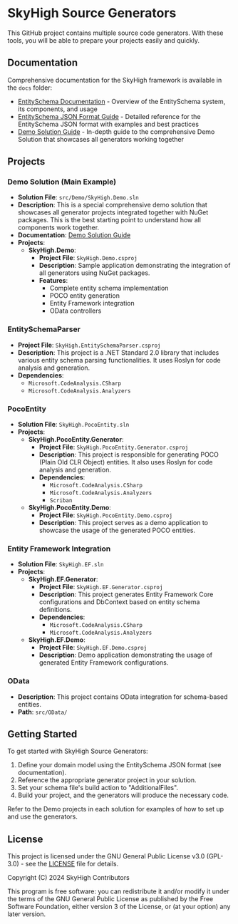 # SkyHigh Source Generators

This GitHub project contains multiple source code generators. With these tools, you will be able to prepare your projects easily and quickly.

## Documentation

Comprehensive documentation for the SkyHigh framework is available in the `docs` folder:

- [EntitySchema Documentation](docs/EntitySchema.md) - Overview of the EntitySchema system, its components, and usage
- [EntitySchema JSON Format Guide](docs/EntitySchemaJsonFormat.md) - Detailed reference for the EntitySchema JSON format with examples and best practices
- [Demo Solution Guide](docs/DemoSolution.md) - In-depth guide to the comprehensive Demo Solution that showcases all generators working together

## Projects

### Demo Solution (Main Example)
- **Solution File**: `src/Demo/SkyHigh.Demo.sln`
- **Description**: This is a special comprehensive demo solution that showcases all generator projects integrated together with NuGet packages. This is the best starting point to understand how all components work together.
- **Documentation**: [Demo Solution Guide](docs/DemoSolution.md)
- **Projects**:
  - **SkyHigh.Demo**:
    - **Project File**: `SkyHigh.Demo.csproj`
    - **Description**: Sample application demonstrating the integration of all generators using NuGet packages.
    - **Features**:
      - Complete entity schema implementation
      - POCO entity generation
      - Entity Framework integration
      - OData controllers

### EntitySchemaParser
- **Project File**: `SkyHigh.EntitySchemaParser.csproj`
- **Description**: This project is a .NET Standard 2.0 library that includes various entity schema parsing functionalities. It uses Roslyn for code analysis and generation.
- **Dependencies**:
  - `Microsoft.CodeAnalysis.CSharp`
  - `Microsoft.CodeAnalysis.Analyzers`

### PocoEntity
- **Solution File**: `SkyHigh.PocoEntity.sln`
- **Projects**:
  - **SkyHigh.PocoEntity.Generator**:
    - **Project File**: `SkyHigh.PocoEntity.Generator.csproj`
    - **Description**: This project is responsible for generating POCO (Plain Old CLR Object) entities. It also uses Roslyn for code analysis and generation.
    - **Dependencies**:
      - `Microsoft.CodeAnalysis.CSharp`
      - `Microsoft.CodeAnalysis.Analyzers`
      - `Scriban`
  - **SkyHigh.PocoEntity.Demo**:
    - **Project File**: `SkyHigh.PocoEntity.Demo.csproj`
    - **Description**: This project serves as a demo application to showcase the usage of the generated POCO entities.

### Entity Framework Integration
- **Solution File**: `SkyHigh.EF.sln`
- **Projects**:
  - **SkyHigh.EF.Generator**:
    - **Project File**: `SkyHigh.EF.Generator.csproj`
    - **Description**: This project generates Entity Framework Core configurations and DbContext based on entity schema definitions.
    - **Dependencies**:
      - `Microsoft.CodeAnalysis.CSharp`
      - `Microsoft.CodeAnalysis.Analyzers`
  - **SkyHigh.EF.Demo**:
    - **Project File**: `SkyHigh.EF.Demo.csproj`
    - **Description**: Demo application demonstrating the usage of generated Entity Framework configurations.

### OData
- **Description**: This project contains OData integration for schema-based entities.
- **Path**: `src/OData/`

## Getting Started

To get started with SkyHigh Source Generators:

1. Define your domain model using the EntitySchema JSON format (see documentation).
2. Reference the appropriate generator project in your solution.
3. Set your schema file's build action to "AdditionalFiles".
4. Build your project, and the generators will produce the necessary code.

Refer to the Demo projects in each solution for examples of how to set up and use the generators.

## License

This project is licensed under the GNU General Public License v3.0 (GPL-3.0) - see the [LICENSE](LICENSE) file for details.

Copyright (C) 2024 SkyHigh Contributors

This program is free software: you can redistribute it and/or modify it under the terms of the GNU General Public License as published by the Free Software Foundation, either version 3 of the License, or (at your option) any later version.

